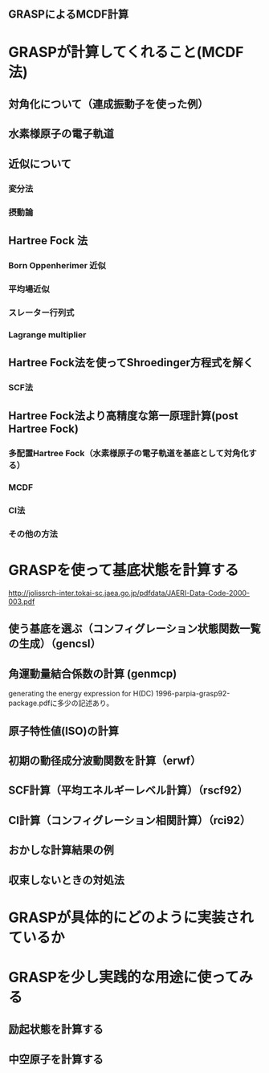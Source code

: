 GRASPによるMCDF計算
---
# GRASPが計算してくれること(MCDF法)
## 対角化について（連成振動子を使った例）
## 水素様原子の電子軌道
## 近似について
### 変分法
### 摂動論
## Hartree Fock 法
### Born Oppenherimer 近似
### 平均場近似
### スレーター行列式
### Lagrange multiplier
## Hartree Fock法を使ってShroedinger方程式を解く
### SCF法
## Hartree Fock法より高精度な第一原理計算(post Hartree Fock)
### 多配置Hartree Fock（水素様原子の電子軌道を基底として対角化する）
### MCDF
### CI法
### その他の方法

# GRASPを使って基底状態を計算する
http://jolissrch-inter.tokai-sc.jaea.go.jp/pdfdata/JAERI-Data-Code-2000-003.pdf
## 使う基底を選ぶ（コンフィグレーション状態関数一覧の生成）（gencsl）
## 角運動量結合係数の計算 (genmcp)
generating the energy expression for H(DC) 
1996-parpia-grasp92-package.pdfに多少の記述あり。
## 原子特性値(ISO)の計算

## 初期の動径成分波動関数を計算（erwf）
## SCF計算（平均エネルギーレベル計算）（rscf92）
## CI計算（コンフィグレーション相関計算）（rci92）
## おかしな計算結果の例
## 収束しないときの対処法

# GRASPが具体的にどのように実装されているか

# GRASPを少し実践的な用途に使ってみる
## 励起状態を計算する
## 中空原子を計算する
